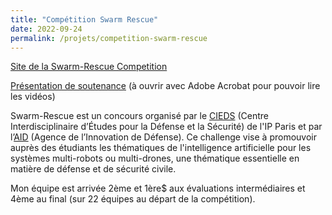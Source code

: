 ```yaml
---
title: "Compétition Swarm Rescue"
date: 2022-09-24
permalink: /projets/competition-swarm-rescue
---
```


[Site de la Swarm-Rescue Competition](https://emmanuel-battesti.github.io/swarm-rescue-website/)

[Présentation de soutenance](/files/swarm_rescue.pdf) (à ouvrir avec Adobe Acrobat pour pouvoir lire les vidéos)

Swarm-Rescue est un concours organisé par le [CIEDS](https://www.ip-paris.fr/recherche/centres-interdisciplinaires/cieds-centre-interdisciplinaire-detudes-pour-la-defense-et-la-securite) (Centre Interdisciplinaire d’Études pour la Défense et la Sécurité) de l'IP Paris et par l’[AID](https://www.defense.gouv.fr/aid) (Agence de l’Innovation de Défense). Ce challenge vise à promouvoir auprès des étudiants les thématiques de l'intelligence artificielle pour les systèmes multi-robots ou multi-drones, une thématique essentielle en matière de défense et de sécurité civile.

Mon équipe est arrivée 2ème et 1ère$ aux évaluations intermédiaires et 4ème au final (sur 22 équipes au départ de la compétition).